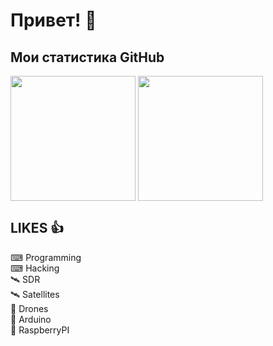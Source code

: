 # Привет! 👋

## Мои статистика GitHub
<img height=200 align="center" src="https://github-readme-stats.vercel.app/api?username=iwizard7" /> <img height=200 align="center" src="https://github-readme-stats.vercel.app/api/top-langs?username=iwizard7&layout=compact&langs_count=8&card_width=320" />

## LIKES 👍
⌨ Programming <br>
⌨ Hacking <br>
🛰 SDR <br>
🛰 Satellites <br>
🚁 Drones <br>
💾 Arduino <br>
💾 RaspberryPI <br>
